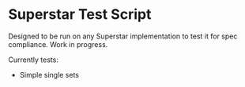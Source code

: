 # Superstar Test Script
Designed to be run on any Superstar implementation to test it for spec compliance. Work in progress.

Currently tests:
* Simple single sets
